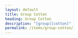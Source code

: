 ```yaml
---
layout: default
title: Group Cotton
heading: Group Cotton
description: "[group][cotton]"
permalink: /items/group-cotton/
---
```


